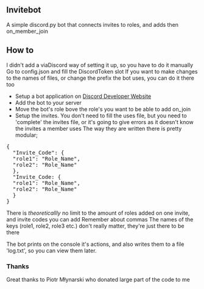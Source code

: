 ## Invitebot
A simple discord.py bot that connects invites to roles, and adds then on_member_join

## How to
I didn't add a viaDiscord way of setting it up, so you have to do it manually
Go to config.json and fill the DiscordToken slot
If you want to make changes to the names of files, or change the prefix the bot uses, you can do it there too

- Setup a bot application on [Discord Developer Website](https://discord.com/developers)
- Add the bot to your server
- Move the bot's role bove the role's you want to be able to add on_join
- Setup the invites.
You don't need to fill the uses file, but you need to 'complete' the invites file, or it's going to give errors as it doesn't know the invites a member uses
The way they are written there is pretty modular;

<pre>{
  "Invite_Code": {
  "role1": "Role_Name",
  "role2": "Role_Name"
  },
  "Invite_Code: {
  "role1": "Role_Name",
  "role2": "Role_Name"
  }
}</pre>

There is *theoreticallly* no limit to the amount of roles added on one invite, and invite codes you can add
Remember about commas
The names of the keys (role1, role2, role3 etc.) don't really matter, they're just there to be there

The bot prints on the console it's actions, and also writes them to a file 'log.txt', so you can view them later.

### Thanks
Great thanks to Piotr Młynarski who donated large part of the code to me
